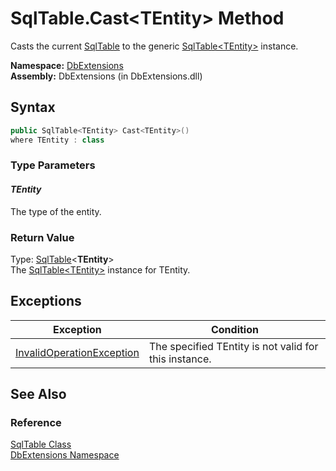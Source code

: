 SqlTable.Cast&lt;TEntity> Method
================================
Casts the current [SqlTable][1] to the generic [SqlTable&lt;TEntity>][2] instance.

**Namespace:** [DbExtensions][3]  
**Assembly:** DbExtensions (in DbExtensions.dll)

Syntax
------

```csharp
public SqlTable<TEntity> Cast<TEntity>()
where TEntity : class

```

### Type Parameters

#### *TEntity*
The type of the entity.

### Return Value
Type: [SqlTable][2]&lt;**TEntity**>  
The [SqlTable&lt;TEntity>][2] instance for TEntity.

Exceptions
----------

Exception                      | Condition                                             
------------------------------ | ----------------------------------------------------- 
[InvalidOperationException][4] | The specified TEntity is not valid for this instance. 


See Also
--------

### Reference
[SqlTable Class][1]  
[DbExtensions Namespace][3]  

[1]: README.md
[2]: ../SqlTable_1/README.md
[3]: ../README.md
[4]: http://msdn.microsoft.com/en-us/library/2asft85a